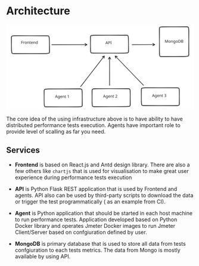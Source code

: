 # Architecture

![Diagram](../static/img/docs/architecture.svg)

The core idea of the using infrastructure above is to have ability to have distributed performance tests execution. Agents have important role to provide level of scalling as far you need.

## Services

- **Frontend** is based on React.js and Antd design library. There are also a few others like `chartjs` that is used for visualisation to make great user experience during performance tests execution

- **API** is Python Flask REST application that is used by Frontend and agents. API also can be used by third-party scripts to download the data or trigger the test programmatically ( as an example from CI).

- **Agent** is Python application that should be started in each host machine to run performance tests. Application developed based on Python Docker library and operates Jmeter Docker images to run Jmeter Client/Server based on confgiuration defined by user.

- **MongoDB** is primary database that is used to store all data from tests confgiuration to each tests metrics. The data from Mongo is mostly available by using API.
